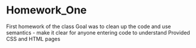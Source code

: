 # Homework_One
First homework of the class
Goal was to clean up the code and use semantics - make it clear for anyone entering code to understand
Provided CSS and HTML pages
